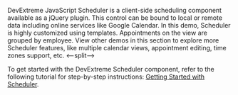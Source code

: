 DevExtreme JavaScript Scheduler is a client-side scheduling component available as a jQuery plugin. This control can be bound to local or remote data including online services like Google Calendar. In this demo, Scheduler is highly customized using templates. Appointments on the view are grouped by employee. View other demos in this section to explore more Scheduler features, like multiple calendar views, appointment editing, time zones support, etc.
<--split-->

To get started with the DevExtreme Scheduler component, refer to the following tutorial for step-by-step instructions: [Getting Started with Scheduler](/Documentation/Guide/UI_Components/Scheduler/Getting_Started_with_Scheduler/).